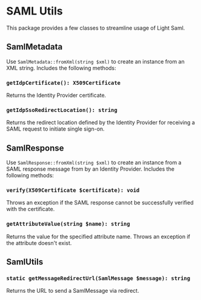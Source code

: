 # SAML Utils

This package provides a few classes to streamline usage of Light Saml.

## SamlMetadata

Use `SamlMetadata::fromXml(string $xml)` to create an instance from an XML string.
Includes the following methods:

### `getIdpCertificate(): X509Certificate`

Returns the Identity Provider certificate.

### `getIdpSsoRedirectLocation(): string`

Returns the redirect location defined by the Identity Provider
for receiving a SAML request to initiate single sign-on. 

## SamlResponse

Use `SamlResponse::fromXml(string $xml)` to create an instance from a SAML response message
from by an Identity Provider. Includes the following methods:

### `verify(X509Certificate $certificate): void`

Throws an exception if the SAML response cannot be successfully verified with the certificate.

### `getAttributeValue(string $name): string`

Returns the value for the specified attribute name.
Throws an exception if the attribute doesn't exist.

## SamlUtils

### `static getMessageRedirectUrl(SamlMessage $message): string`

Returns the URL to send a SamlMessage via redirect.
